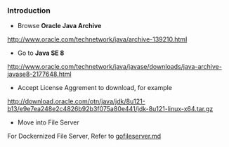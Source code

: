 ### Introduction

* Browse __Oracle Java Archive__

http://www.oracle.com/technetwork/java/archive-139210.html

* Go to  __Java SE 8__

http://www.oracle.com/technetwork/java/javase/downloads/java-archive-javase8-2177648.html

* Accept License Aggrement to download, for example

http://download.oracle.com/otn/java/jdk/8u121-b13/e9e7ea248e2c4826b92b3f075a80e441/jdk-8u121-linux-x64.tar.gz

* Move into File Server

For Dockernized File Server, Refer to [gofileserver.md](./gofileserver.md)
